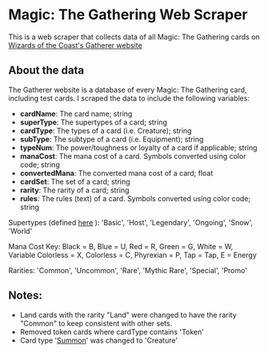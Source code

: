 # Magic: The Gathering Web Scraper

This is a web scraper that collects data of all Magic: The Gathering cards on [Wizards of the Coast's Gatherer website](https://gatherer.wizards.com/Pages/Search/Default.aspx?page=0&color=|[W]|[U]|[B]|[R]|[G])

## About the data
The Gatherer website is a database of every Magic: The Gathering card, including test cards. I scraped the data to include the following variables:
- **cardName**: The card name; string
- **superType**: The supertypes of a card; string
- **cardType**: The types of a card (i.e. Creature); string
- **subType**: The subtype of a card (i.e. Equipment); string
- **typeNum**: The power/toughness or loyalty of a card if applicable; string
- **manaCost**: The mana cost of a card. Symbols converted using color code; string
- **convertedMana**: The converted mana cost of a card; float
- **cardSet**: The set of a card; string
- **rarity**: The rarity of a card; string
- **rules**: The rules (text) of a card. Symbols converted using color code; string

Supertypes (defined [here](https://mtg.fandom.com/wiki/Supertype) ): 'Basic', 'Host', 'Legendary', 'Ongoing', 'Snow', 'World'

Mana Cost Key: Black = B, Blue = U, Red = R, Green = G, White = W, Variable Colorless = X, Colorless = C, Phyrexian = P, Tap = Tap, E = Energy

Rarities: 'Common', 'Uncommon', 'Rare', 'Mythic Rare', 'Special', 'Promo'

## Notes:
- Land cards with the rarity "Land" were changed to have the rarity "Common" to keep consistent with other sets.
- Removed token cards where cardType contains 'Token'
- Card type '[Summon](https://boardgames.stackexchange.com/questions/6715/are-summon-insert-creature-type-here-cards-creatures)' was changed to 'Creature'

